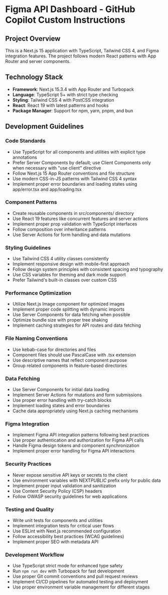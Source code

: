 # Figma API Dashboard - GitHub Copilot Custom Instructions

## Project Overview

This is a Next.js 15 application with TypeScript, Tailwind CSS 4, and Figma integration features. The project follows modern React patterns with App Router and server components.

## Technology Stack

- **Framework**: Next.js 15.3.4 with App Router and Turbopack
- **Language**: TypeScript 5+ with strict type checking
- **Styling**: Tailwind CSS 4 with PostCSS integration
- **React**: React 19 with latest patterns and hooks
- **Package Manager**: Support for npm, yarn, pnpm, and bun

## Development Guidelines

### Code Standards

- Use TypeScript for all components and utilities with explicit type annotations
- Prefer Server Components by default; use Client Components only when necessary with "use client" directive
- Follow Next.js 15 App Router conventions and file structure
- Use modern CSS-in-JS patterns with Tailwind CSS 4 syntax
- Implement proper error boundaries and loading states using app/error.tsx and app/loading.tsx

### Component Patterns

- Create reusable components in src/components/ directory
- Use React 19 features like concurrent features and server actions
- Implement proper prop validation with TypeScript interfaces
- Follow composition over inheritance patterns
- Use Server Actions for form handling and data mutations

### Styling Guidelines

- Use Tailwind CSS 4 utility classes consistently
- Implement responsive design with mobile-first approach
- Follow design system principles with consistent spacing and typography
- Use CSS variables for theming and dark mode support
- Prefer Tailwind's built-in classes over custom CSS

### Performance Optimization

- Utilize Next.js Image component for optimized images
- Implement proper code splitting with dynamic imports
- Use Server Components for data fetching when possible
- Optimize bundle size with proper tree shaking
- Implement caching strategies for API routes and data fetching

### File Naming Conventions

- Use kebab-case for directories and files
- Component files should use PascalCase with .tsx extension
- Use descriptive names that reflect component purpose
- Group related components in feature-based directories

### Data Fetching

- Use Server Components for initial data loading
- Implement Server Actions for mutations and form submissions
- Use proper error handling with try-catch blocks
- Implement loading states and error boundaries
- Cache data appropriately using Next.js caching mechanisms

### Figma Integration

- Implement Figma API integration patterns following best practices
- Use proper authentication and authorization for Figma API calls
- Handle Figma design tokens and component synchronization
- Implement proper error handling for Figma API interactions

### Security Practices

- Never expose sensitive API keys or secrets to the client
- Use environment variables with NEXT*PUBLIC* prefix only for public data
- Implement proper input validation and sanitization
- Use Content Security Policy (CSP) headers
- Follow OWASP security guidelines for web applications

### Testing and Quality

- Write unit tests for components and utilities
- Implement integration tests for critical user flows
- Use ESLint with Next.js recommended configuration
- Follow accessibility best practices (WCAG guidelines)
- Implement proper SEO with metadata API

### Development Workflow

- Use TypeScript strict mode for enhanced type safety
- Run `npm run dev` with Turbopack for fast development
- Use proper Git commit conventions and pull request reviews
- Implement CI/CD pipelines for automated testing and deployment
- Use proper environment variable management for different stages
